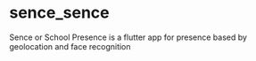 # sence_sence

Sence or School Presence is a flutter app for presence based by geolocation and face recognition
